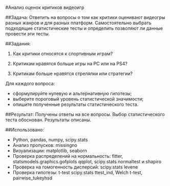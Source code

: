 #Анализ оценок критиков видеоигр

##Задача:
Ответить на вопросы о том как критики оценивают видеогры разных жанров и для разных платформ. 
Самостоятельно выбрать подходящие статистические тесты и определить позволяют ли данные провести эти тесты.

##Задания:
1) Как критики относятся к спортивным играм?

2) Критикам нравятся больше игры на PC или на PS4?

3) Критикам больше нравятся стрелялки или стратегии?

Для каждого вопроса:
- сформулируйте нулевую и альтернативную гипотезы;
- выберите пороговый уровень статистической значимости;
- опишите полученные результаты статистического теста.

##Результат:
Получены ответы на все вопросы.
Выбор статистического теста обоснован. Результаты описаны.

##Использовано:
- Python, pandas, numpy, scipy.stats
- Анализ пропусков: missingno
- Визуализации: matplotlib, seaborn
- Проверка распределений на нормальность: fitter, statsmodels.graphics.gofplots qqplot, scipy.stats normaltest и shapiro
- Проверка на гомогенность дисперсий: scipy.stats levene
- Проверка гипотезы: t-test scipy.stats ttest_ind, Welch t-test, pairwise_tukeyhsd